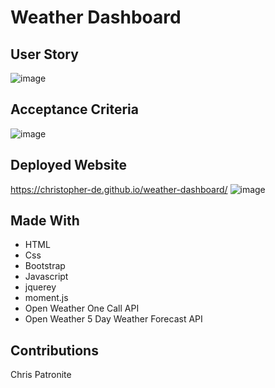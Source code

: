 # Weather Dashboard

## User Story
![image](https://user-images.githubusercontent.com/84211810/129648749-6d150ac3-a644-44d7-b793-a8784924aac6.png)

## Acceptance Criteria
![image](https://user-images.githubusercontent.com/84211810/129648786-2851396e-085a-4e68-b10a-11ee0b1991d9.png)

## Deployed Website
https://christopher-de.github.io/weather-dashboard/
![image](https://user-images.githubusercontent.com/84211810/129648912-3f2f94a0-0a1a-4754-bd71-1c49e4c0ba78.png)

## Made With
* HTML
* Css
* Bootstrap
* Javascript
* jquerey
* moment.js
* Open Weather One Call API
* Open Weather 5 Day Weather Forecast API

## Contributions
Chris Patronite
